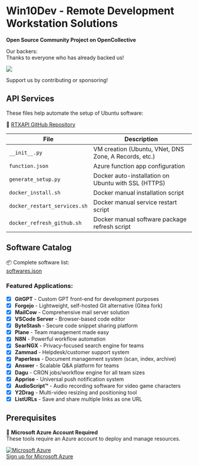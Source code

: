 # Win10Dev - Remote Development Workstation Solutions

**Open Source Community Project on OpenCollective**

Our backers:  
Thanks to everyone who has already backed us!

<a href="https://opencollective.com/songdropnet#backers">
  <img src="https://opencollective.com/songdropnet/backers.svg?width=890" />
</a>

Support us by contributing or sponsoring!

## API Services

These files help automate the setup of Ubuntu software:

🔗 [RTXAPI GitHub Repository](https://github.com/SongDrop/rtxapi)

| File | Description |
|------|-------------|
| `__init__.py` | VM creation (Ubuntu, VNet, DNS Zone, A Records, etc.) |
| `function.json` | Azure function app configuration |
| `generate_setup.py` | Docker auto-installation on Ubuntu with SSL (HTTPS) |
| `docker_install.sh` | Docker manual installation script |
| `docker_restart_services.sh` | Docker manual service restart script |
| `docker_refresh_github.sh` | Docker manual software package refresh script |

## Software Catalog

📦 Complete software list:  
[softwares.json](https://github.com/SongDrop/win10dev/blob/main/softwares.json)

### Featured Applications:

- [x] **GitGPT** - Custom GPT front-end for development purposes
- [x] **Forgejo** - Lightweight, self-hosted Git alternative (Gitea fork)
- [x] **MailCow** - Comprehensive mail server solution
- [x] **VSCode Server** - Browser-based code editor
- [x] **ByteStash** - Secure code snippet sharing platform
- [x] **Plane** - Team management made easy
- [x] **N8N** - Powerful workflow automation
- [x] **SearNGX** - Privacy-focused search engine for teams
- [x] **Zammad** - Helpdesk/customer support system
- [x] **Paperless** - Document management system (scan, index, archive)
- [x] **Answer** - Scalable Q&A platform for teams
- [x] **Dagu** - CRON jobs/workflow engine for all team sizes
- [x] **Apprise** - Universal push notification system
- [x] **AudioScript™️** - Audio recording software for video game characters
- [x] **Y2Drag** - Multi-video resizing and positioning tool
- [x] **ListURLs** - Save and share multiple links as one URL

## Prerequisites  

🔹 **Microsoft Azure Account Required**  
These tools require an Azure account to deploy and manage resources.  

[![Microsoft Azure](https://i.postimg.cc/XYywKvdC/azure.png)](https://portal.startups.microsoft.com/signup)  
[Sign up for Microsoft Azure](https://portal.startups.microsoft.com/signup)  
